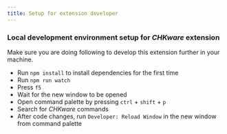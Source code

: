 ```yaml
---
title: Setup for extension developer
---
```


### Local development environment setup for _CHKware_ extension

Make sure you are doing following to develop this extension further in your machine.

- Run `npm install` to install dependencies for the first time
- Run `npm run watch`
- Press `f5`
- Wait for the new window to be opened
- Open command palette by pressing `ctrl` + `shift` + `p`
- Search for _CHKware_ commands
- After code changes, run `Developer: Reload Window` in the new window from command palette
